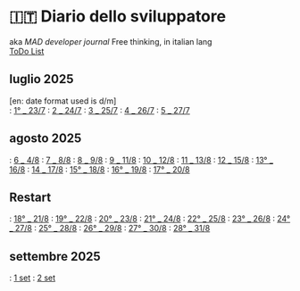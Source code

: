 # 🇮🇹 Diario dello sviluppatore

aka *MAD developer journal*
Free thinking, in italian lang  
[ToDo List](./TDL.md)

## luglio 2025

\[en: date format used is d/m]  
: [1° _ 23/7](./2025-07/2025-07-23_IT.md) : [2 _ 24/7](./2025-07/2025-07-24_IT.md)
: [3 _ 25/7](./2025-07/2025-07-25_IT.md) : [4 _ 26/7](./2025-07/2025-07-26_IT.md)
: [5 _ 27/7](./2025-07/2025-07-27_IT.md)

## agosto 2025

: [6 _ 4/8](./2025-08/2025-08-04_IT.md)
: [7 _ 8/8](./2025-08/2025-08-08_IT.md)
: [8 _ 9/8](./2025-08/2025-08-09_IT.md)
: [9 _ 11/8](./2025-08/2025-08-11_IT.md)
: [10 _ 12/8](./2025-08/2025-08-12_IT.md)
: [11 _ 13/8](./2025-08/2025-08-13_IT.md)
: [12 _ 15/8](./2025-08/2025-08-15_IT.md)
: [13° _ 16/8](./2025-08/2025-08-16_IT.md)
: [14 _ 17/8](./2025-08/2025-08-17_IT.md)
: [15° _ 18/8](./2025-08/2025-08-18_IT.md)
: [16° _ 19/8](./2025-08/2025-08-19_IT.md)
: [17° _ 20/8](./2025-08/2025-08-20_IT.md)

## Restart

: [18° _ 21/8](./2025-08/2025-08-21_IT.md)
: [19° _ 22/8](./2025-08/2025-08-22_IT.md)
: [20° _ 23/8](./2025-08/2025-08-23_IT.md)
: [21° _ 24/8](./2025-08/2025-08-24_IT.md)
: [22° _ 25/8](./2025-08/2025-08-25_IT.md)
: [23° _ 26/8](./2025-08/2025-08-26_IT.md)
: [24° _ 27/8](./2025-08/2025-08-27_IT.md)
: [25° _ 28/8](./2025-08/2025-08-28_IT.md)
: [26° _ 29/8](./2025-08/2025-08-29_IT.md)
: [27° _ 30/8](./2025-08/2025-08-30_IT.md)
: [28° _ 31/8](./2025-08/2025-08-31_IT.md)

## settembre 2025

: [1 set](./2025-09/2025-09-01_IT.md)
: [2 set](./2025-09/2025-09-02_IT.md)
